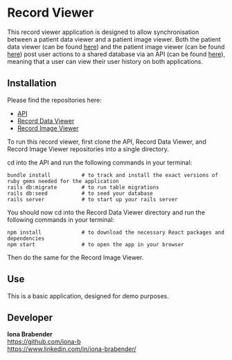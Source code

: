 # Record Viewer

This record viewer application is designed to allow synchronisation between a patient data viewer and a patient image viewer. Both the patient data viewer (can be found [here](https://github.com/iona-b/record_data_viewer)) and the patient image viewer (can be found [here](https://github.com/iona-b/record_image_viewer)) post user actions to a shared database via an API (can be found [here](https://github.com/iona-b/record_viewer_api)), meaning that a user can view their user history on both applications.

## Installation

Please find the repositories here:
* [API](https://github.com/iona-b/record_viewer_api)
* [Record Data Viewer](https://github.com/iona-b/record_data_viewer)
* [Record Image Viewer](https://github.com/iona-b/record_image_viewer)

To run this record viewer, first clone the API, Record Data Viewer, and Record Image Viewer repositories into a single directory. 

cd into the API and run the following commands in your terminal:

```
bundle install          # to track and install the exact versions of ruby gems needed for the application
rails db:migrate        # to run table migrations
rails db:seed           # to seed your database
rails server            # to start up your rails server
```

You should now cd into the Record Data Viewer directory and run the following commands in your terminal:

```
npm install             # to download the necessary React packages and dependencies
npm start               # to open the app in your browser
```

Then do the same for the Record Image Viewer.

## Use

This is a basic application, designed for demo purposes.

## Developer

**Iona Brabender**<br>
https://github.com/iona-b<br>
https://www.linkedin.com/in/iona-brabender/